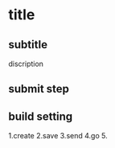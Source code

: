 # title

## subtitle

discription

## submit step

## build setting

1.create
2.save
3.send
4.go
5.

